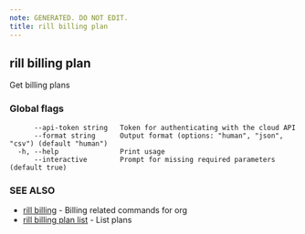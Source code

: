 ```yaml
---
note: GENERATED. DO NOT EDIT.
title: rill billing plan
---
```

## rill billing plan

Get billing plans

### Global flags

```
      --api-token string   Token for authenticating with the cloud API
      --format string      Output format (options: "human", "json", "csv") (default "human")
  -h, --help               Print usage
      --interactive        Prompt for missing required parameters (default true)
```

### SEE ALSO

* [rill billing](../billing.md)	 - Billing related commands for org
* [rill billing plan list](list.md)	 - List plans

